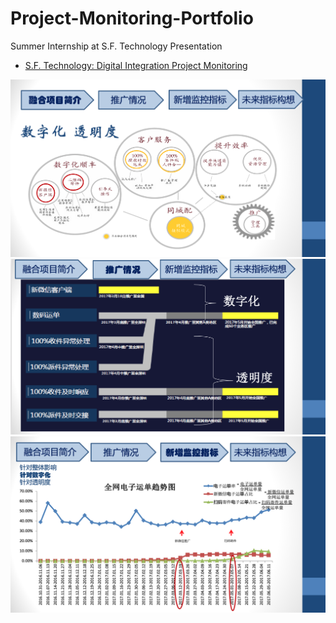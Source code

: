 # Project-Monitoring-Portfolio
Summer Internship at S.F. Technology Presentation

* [S.F. Technology: Digital Integration Project Monitoring](https://github.com/melodyshi/Project-Monitoring-Portfolio/blob/master/s.f.%E8%9E%8D%E5%90%88%E9%A1%B9%E7%9B%AE%E7%9B%91%E6%8E%A7%E6%8A%A5%E5%91%8A.pdf)

![Overview](overview.jpg)
![Overview2](overview2.jpg)
![SneakPeek](sneakpeek.jpg)
